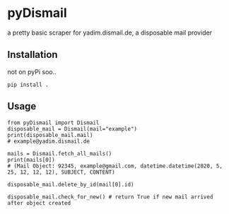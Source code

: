 pyDismail
==============

a pretty basic scraper for yadim.dismail.de, a disposable mail provider

Installation
------------
not on pyPi soo..

    pip install .

Usage
-----


    from pyDismail import Dismail
    disposable_mail = Dismail(mail="example")
	print(disposable_mail.mail)
	# example@yadim.dismail.de
	
	mails = Dismail.fetch_all_mails()
	print(mails[0])
	# (Mail Object: 92345, example@gmail.com, datetime.datetime(2020, 5, 25, 12, 12, 12), SUBJECT, CONTENT)
	
	disposable_mail.delete_by_id(mail[0].id)
	
	disposable_mail.check_for_new() # return True if new mail arrived after object created
	
	
